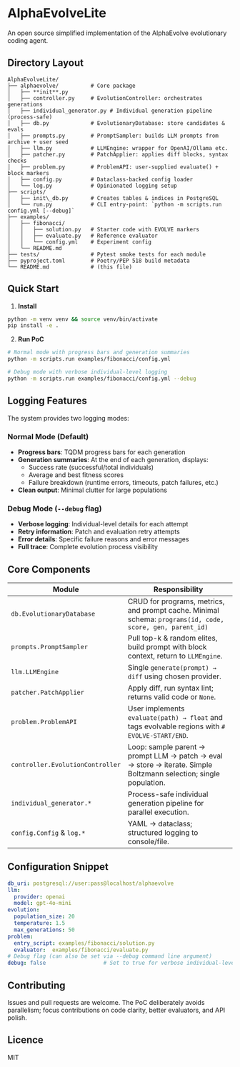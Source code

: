 # AlphaEvolveLite
An open source simplified implementation of the AlphaEvolve evolutionary coding agent.

## Directory Layout

```
AlphaEvolveLite/
├── alphaevolve/          # Core package
│   ├── **init**.py
│   ├── controller.py     # EvolutionController: orchestrates generations
│   ├── individual_generator.py # Individual generation pipeline (process-safe)
│   ├── db.py             # EvolutionaryDatabase: store candidates & evals
│   ├── prompts.py        # PromptSampler: builds LLM prompts from archive + user seed
│   ├── llm.py            # LLMEngine: wrapper for OpenAI/Ollama etc.
│   ├── patcher.py        # PatchApplier: applies diff blocks, syntax checks
│   ├── problem.py        # ProblemAPI: user-supplied evaluate() + block markers
│   ├── config.py         # Dataclass-backed config loader
│   └── log.py            # Opinionated logging setup
├── scripts/
│   ├── init\_db.py       # Creates tables & indices in PostgreSQL
│   └── run.py            # CLI entry-point: `python -m scripts.run config.yml [--debug]`
├── examples/
│   ├── fibonacci/
│   │   ├── solution.py   # Starter code with EVOLVE markers
│   │   ├── evaluate.py   # Reference evaluator
│   │   └── config.yml    # Experiment config
│   └── README.md
├── tests/                # Pytest smoke tests for each module
├── pyproject.toml        # Poetry/PEP 518 build metadata
└── README.md             # (this file)
```

## Quick Start

1. **Install**

```bash
python -m venv venv && source venv/bin/activate
pip install -e .
```

2. **Run PoC**

```bash
# Normal mode with progress bars and generation summaries
python -m scripts.run examples/fibonacci/config.yml

# Debug mode with verbose individual-level logging
python -m scripts.run examples/fibonacci/config.yml --debug
```

## Logging Features

The system provides two logging modes:

### Normal Mode (Default)
- **Progress bars**: TQDM progress bars for each generation
- **Generation summaries**: At the end of each generation, displays:
  - Success rate (successful/total individuals)
  - Average and best fitness scores
  - Failure breakdown (runtime errors, timeouts, patch failures, etc.)
- **Clean output**: Minimal clutter for large populations

### Debug Mode (`--debug` flag)
- **Verbose logging**: Individual-level details for each attempt
- **Retry information**: Patch and evaluation retry attempts
- **Error details**: Specific failure reasons and error messages
- **Full trace**: Complete evolution process visibility

## Core Components

| Module                           | Responsibility                                                                                                    |
| -------------------------------- | ----------------------------------------------------------------------------------------------------------------- |
| `db.EvolutionaryDatabase`        | CRUD for programs, metrics, and prompt cache. Minimal schema: `programs(id, code, score, gen, parent_id)`         |
| `prompts.PromptSampler`          | Pull top-k & random elites, build prompt with block context, return to `LLMEngine`.                               |
| `llm.LLMEngine`                  | Single `generate(prompt) → diff` using chosen provider.                                                           |
| `patcher.PatchApplier`           | Apply diff, run syntax lint; returns valid code or `None`.                                                        |
| `problem.ProblemAPI`             | User implements `evaluate(path) → float` and tags evolvable regions with `# EVOLVE-START/END`.                    |
| `controller.EvolutionController` | Loop: sample parent → prompt LLM → patch → eval → store → iterate. Simple Boltzmann selection; single population. |
| `individual_generator.*`         | Process-safe individual generation pipeline for parallel execution.                                               |
| `config.Config` & `log.*`        | YAML → dataclass; structured logging to console/file.                                                             |

## Configuration Snippet

```yaml
db_uri: postgresql://user:pass@localhost/alphaevolve
llm:
  provider: openai
  model: gpt-4o-mini
evolution:
  population_size: 20
  temperature: 1.5
  max_generations: 50
problem:
  entry_script: examples/fibonacci/solution.py
  evaluator:  examples/fibonacci/evaluate.py
# Debug flag (can also be set via --debug command line argument)
debug: false                  # Set to true for verbose individual-level logging
```

## Contributing

Issues and pull requests are welcome. The PoC deliberately avoids parallelism; focus contributions on code clarity, better evaluators, and API polish.

## Licence

MIT
